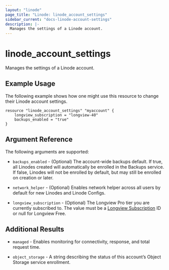 ```yaml
---
layout: "linode"
page_title: "Linode: linode_account_settings"
sidebar_current: "docs-linode-account-settings"
description: |-
  Manages the settings of a Linode account.
---
```


# linode\_account\_settings

Manages the settings of a Linode account.

## Example Usage

The following example shows how one might use this resource to change their Linode account settings.

```hcl
resource "linode_account_settings" "myaccount" {
    longview_subscription = "longview-40"
    backups_enabled = "true"
}
```

## Argument Reference

The following arguments are supported:

* `backups_enabled` - (Optional) The account-wide backups default. If true, all Linodes created will automatically be enrolled in the Backups service. If false, Linodes will not be enrolled by default, but may still be enrolled on creation or later.

* `network_helper` - (Optional) Enables network helper across all users by default for new Linodes and Linode Configs.

* `longview_subscription` - (Optional) The Longview Pro tier you are currently subscribed to. The value must be a [Longview Subscription](https://www.linode.com/docs/api/longview/#longview-subscriptions-list) ID or null for Longview Free.

## Additional Results

* `managed` - Enables monitoring for connectivity, response, and total request time.

* `object_storage` - A string describing the status of this account’s Object Storage service enrollment.
